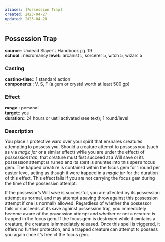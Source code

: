 ```yaml
---
aliases: [Possession Trap]
created: 2023-04-27
updated: 2023-04-28
---
```


## Possession Trap

**source**:: Undead Slayer's Handbook pg. 19  
**school**:: necromancy
**level**:: arcanist 5, sorcerer 5, witch 5, wizard 5

### Casting

**casting-time**:: 1 standard action  
**components**:: V, S, F (a gem or crystal worth at least 500 gp)

### Effect

**range**:: personal  
**target**:: you  
**duration**:: 24 hours or until activated (see text); 1 round/level

### Description

You place a protective ward over your spirit that ensnares creatures attempting to possess you. Should a creature attempt to possess you (such as via *magic jar* or a similar effect) while you are under the effects of *possession trap*, that creature must first succeed at a Will save or its possession attempt is ruined and its spirit is shunted into this spell’s focus gem. The trapped creature is contained within the focus gem for 1 round per caster level, acting as though it were trapped in a *magic jar* for the duration of this effect. This effect fails if you are not carrying the focus gem during the time of the possession attempt.  
  
If the possessor’s Will save is successful, you are affected by its possession attempt as normal, and may attempt a saving throw against this possession attempt if one is normally allowed. Regardless of whether the possessor fails or succeeds at its save against possession trap, you immediately become aware of the possession attempt and whether or not a creature is trapped in the focus gem. If the focus gem is destroyed while it contains a creature, the creature is immediately released. Once this spell is triggered, it offers no further protection, and a trapped creature can attempt to possess you again once it’s free of the focus gem.
